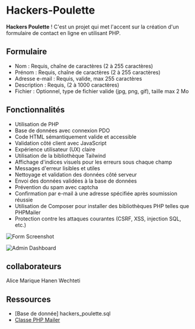 # Hackers-Poulette

 **Hackers Poulette** ! C'est un projet qui met l'accent sur la création d'un formulaire de contact en ligne en utilisant PHP.


## Formulaire

- Nom : Requis, chaîne de caractères (2 à 255 caractères)
- Prénom : Requis, chaîne de caractères (2 à 255 caractères)
- Adresse e-mail : Requis, valide, max 255 caractères
- Description : Requis, (2 à 1000 caractères)
- Fichier : Optionnel, type de fichier valide (jpg, png, gif), taille max 2 Mo


## Fonctionnalités 

- Utilisation de PHP
- Base de données avec connexion PDO
- Code HTML sémantiquement valide et accessible
- Validation côté client avec JavaScript
- Expérience utilisateur (UX) claire
- Utilisation de la bibliothèque Tailwind
- Affichage d'indices visuels pour les erreurs sous chaque champ
- Messages d'erreur lisibles et utiles
- Nettoyage et validation des données côté serveur
- Envoi des données validées à la base de données
- Prévention du spam avec captcha
- Confirmation par e-mail à une adresse spécifiée après soumission réussie
- Utilisation de Composer pour installer des bibliothèques PHP telles que PHPMailer
- Protection contre les attaques courantes (CSRF, XSS, injection SQL, etc.)

![Form Screenshot](<Capture d'écran 2024-02-16 122330.png>)


![Admin Dashboard](url_vers_dashboard.png)


## collaborateurs

Alice Marique
Hanen Wechteti

## Ressources
- [Base de donnée] hackers_poulette.sql
- [Classe PHP Mailer](https://github.com/PHPMailer/PHPMailer)
